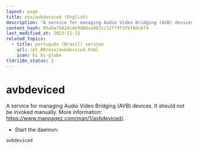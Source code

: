 ```yaml
---
layout: page
title: osx/avbdeviced (English)
description: "A service for managing Audio Video Bridging (AVB) devices."
content_hash: 05a5a7b824cde9d08ce087cc12ff9f3fbf8dc6f4
last_modified_at: 2023-11-12
related_topics:
  - title: português (Brasil) version
    url: /pt_BR/osx/avbdeviced.html
    icon: bi bi-globe
tldri18n_status: 2
---
```

# avbdeviced

A service for managing Audio Video Bridging (AVB) devices.
It should not be invoked manually.
More information: <https://www.manpagez.com/man/1/avbdeviced/>.

- Start the daemon:

`avbdeviced`
